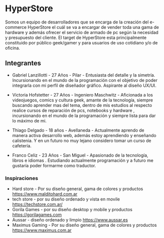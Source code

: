 # HyperStore

Somos un equipo de desarrolladores que se encarga de la creación del e-commerce HyperStore el cuál se va a encargar de vender toda una gama de hardware y además ofrecer el servicio de armado de pc según la necesidad y presupuesto del cliente. El target de HyperStore esta principalmente constituido por público geek/gamer y para usuarios de uso cotidiano y/o de oficina.


## Integrantes

- Gabriel Lanzillotti - 27 Años - Pilar - Entusiasta del detalle y la simetría. Incursionando en el mundo de la programación con el objetivo de poder integrarla con mi perfil de diseñador gráfico. Aspirante al diseño UX/UI. 

- Victoria Hofstetter - 27 Años - Ingeniero Maschwitz - Aficionada a los videojuegos, comics y cultura geek,  amante de la tecnología, siempre buscando aprender mas del tema, dentro de mis estudios al respecto realice cursos de reparación de pcs, notebooks y hardware , incursionando en el mundo de la programación y siempre lista para dar lo máximo de mi.

- Thiago Delgado - 18 años - Avellaneda - Actualmente aprendo de manera activa desarrollo web, además estoy aprendiendo y enseñando calistenia. Y en un futuro no muy lejano considero tomar un curso de cafetería.

- Franco Celiz - 23 Años - San Miguel - Apasionado de la tecnología, libros e idiomas . Estudiando actualmente programación y a futuro me gustaría poder formarme como traductor.

### Inspiraciones

- Hard store - Por su diseño general, gama de colores y productos
https://www.malditohard.com.ar
- tech store - por su diseño ordenado y vista en movile
https://techstore.com.ar/
- Gorila Games - por su diseño desktop y mobile y productos
https://gorilagames.com
- Aussar - diseño ordenado y limpio
https://www.aussar.es
- Maximus Gaming - Por su diseño general, gama de colores y productos
https://www.maximus.com.ar